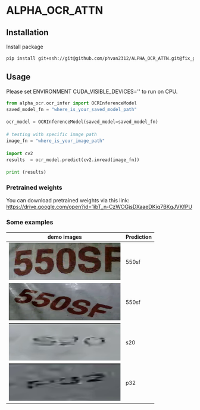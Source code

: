 # ALPHA_OCR_ATTN

## Installation
Install package
```bash
pip install git+ssh://git@github.com/phvan2312/ALPHA_OCR_ATTN.git@fix_gpu_speed_v2
```

## Usage
Please set ENVIRONMENT CUDA_VISIBLE_DEVICES='' to run on CPU. 
```python
from alpha_ocr.ocr_infer import OCRInferenceModel
saved_model_fn = "where_is_your_saved_model_path"

ocr_model = OCRInferenceModel(saved_model=saved_model_fn)

# testing with specific image path
image_fn = "where_is_your_image_path"

import cv2
results  = ocr_model.predict(cv2.imread(image_fn))

print (results)

```

### Pretrained weights
You can download pretrained weights via this link: https://drive.google.com/open?id=1ibT_n-CzWOGjsDXaaeDKiq7BKgJVKfPU

### Some examples
| demo images | Prediction |
| ---         |     ---      |
| <img src="./demo_images/big_text_1.png" width="300" height="100">    |   550sf   |
| <img src="./demo_images/big_text_2.png" width="300" height="100">      |    550sf    |
| <img src="./demo_images/small_text_1.png" width="300" height="100">  |   s20   |
| <img src="./demo_images/small_text_2.png" width="300" height="100">  |   p32   |
